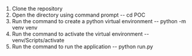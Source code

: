 1. Clone the repository
2. Open the directory using command prompt -- cd POC
3. Run the command to create a python virtual environment -- python -m venv venv
4. Run the command to activate the virtual environment -- venv/Scripts/activate
5. Run the command to run the application -- python run.py
